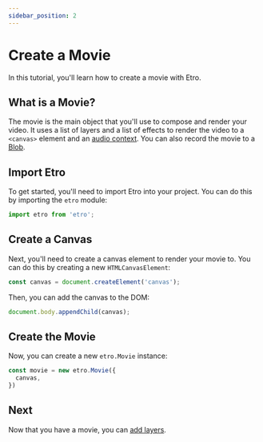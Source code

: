 ```yaml
---
sidebar_position: 2
---
```


# Create a Movie

In this tutorial, you'll learn how to create a movie with Etro.

## What is a Movie?

The movie is the main object that you'll use to compose and render your video. It uses a list of layers and a list of effects to render the video to a `<canvas>` element and an [audio context](https://developer.mozilla.org/en-US/docs/Web/API/AudioContext). You can also record the movie to a [Blob](https://developer.mozilla.org/en-US/docs/Web/API/Blob).

## Import Etro

To get started, you'll need to import Etro into your project. You can do this by importing the `etro` module:

```js
import etro from 'etro';
```

## Create a Canvas

Next, you'll need to create a canvas element to render your movie to. You can do this by creating a new `HTMLCanvasElement`:

```js
const canvas = document.createElement('canvas');
```

Then, you can add the canvas to the DOM:

```js
document.body.appendChild(canvas);
```

## Create the Movie

Now, you can create a new `etro.Movie` instance:

```js
const movie = new etro.Movie({
  canvas,
})
```

## Next

Now that you have a movie, you can [add layers](/docs/getting-started/add-layers).
